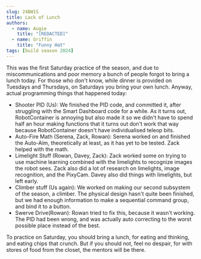 ```yaml
---
slug: 24BW1S
title: Lack of Lunch
authors:
  - name: Augie
    title: "[REDACTED]"
  - name: Griffin
    title: "Funny Hat"
tags: [build season 2024]
---
```

This was the first Saturday practice of the season, and due to miscommunications and poor memory a bunch of people forgot to bring a lunch today. For those who don't know, while dinner is provided on Tuesdays and Thursdays, on Saturdays you bring your own lunch. Anyway, actual programming things that happened today:

* Shooter PID (Us): We finished the PID code, and committed it, after struggling with the Smart Dashboard code for a while. As it turns out, RobotContainer is annoying but also made it so we didn't have to spend half an hour making functions that it turns out don't work that way because RobotContainer doesn't have individualised teleop bits.
* Auto-Fire Math (Serena, Zack, Rowan): Serena worked on and finished the Auto-Aim, theoretically at least, as it has yet to be tested.
Zack helped with the math.
* Limelight Stuff (Rowan, Davey, Zack): Zack worked some on trying to use machine learning combined with the limelights to recognize images the robot sees. Zack also did a lot of research on limelights, image recognition, and the PixyCam. Davey also did things with limelights, but left early.
* Climber stuff (Us again): We worked on making our second subsystem of the season, a climber. The physical design hasn't quite been finished, but we had enough information to make a sequential command group, and bind it to a button.
* Swerve Drive(Rowan): Rowan tried to fix this, because it wasn't working. The PID had been wrong, and was actually auto correcting to the worst possible place instead of the best.


To practice on Saturday, you should bring a lunch, for eating and thinking, and eating chips that crunch. But if you should not, feel no despair, for with stores of food from the closet, the mentors will be there. 


